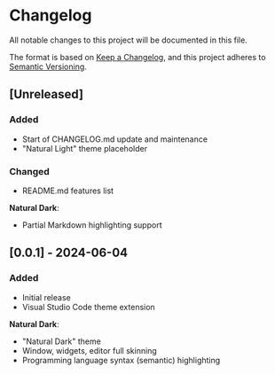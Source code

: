 # Changelog

All notable changes to this project will be documented in this file.

The format is based on [Keep a Changelog](https://keepachangelog.com/en/1.1.0/),
and this project adheres to [Semantic Versioning](https://semver.org/spec/v2.0.0.html).

## [Unreleased]

### Added

- Start of CHANGELOG.md update and maintenance
- "Natural Light" theme placeholder

### Changed

- README.md features list

**Natural Dark**:

- Partial Markdown highlighting support

## [0.0.1] - 2024-06-04

### Added

- Initial release
- Visual Studio Code theme extension

**Natural Dark**:

- "Natural Dark" theme
- Window, widgets, editor full skinning
- Programming language syntax (semantic) highlighting
